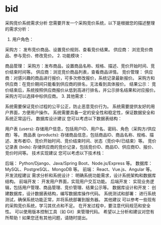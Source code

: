 # bid
采购竞价系统需求分析
您需要开发一个采购竞价系统，以下是根据您的描述整理的需求分析：

1. 用户角色：

采购方： 发布竞价商品、设置竞价规则、查看竞价结果。
供应商： 浏览竞价商品、参与竞价、修改竞价。
2. 功能模块：

商品管理：
采购方：发布商品，设置商品名称、规格、描述、竞价开始时间、竞价结束时间等。
供应商：浏览竞价商品列表，查看商品详情。
竞价管理：
供应商：对感兴趣的商品进行报价，可多次修改报价，系统记录最新报价。
采购方和供应商：在竞价期间只能看到供应商的排名，无法看到具体报价。
结果公示：
竞价结束后，系统按照供应商报价从低到高进行排名，并公示排名结果和对应报价。
采购方可以选择中标供应商。
3. 其他需求：

系统需要保证竞价过程的公平公正，防止恶意竞价行为。
系统需要提供友好的用户界面，方便用户操作。
系统需要具备一定的安全性和稳定性，保证数据安全和系统正常运行。
数据库设计建议
您可以考虑以下数据表结构：

用户表 (users): 存储用户信息，包括用户ID、用户名、密码、角色（采购方/供应商）等。
商品表 (products): 存储商品信息，包括商品ID、商品名称、规格、描述、发布者ID、竞价开始时间、竞价结束时间、状态（竞价中/已结束）等。
竞价记录表 (bids): 存储供应商的竞价记录，包括竞价ID、商品ID、供应商ID、报价、竞价时间等。
技术实现建议
您可以考虑以下技术栈：

后端： Python/Django、Java/Spring Boot、Node.js/Express 等。
数据库： MySQL、PostgreSQL、MongoDB 等。
前端： React、Vue.js、Angular 等。
开发流程建议
需求分析和系统设计： 明确系统功能需求，设计系统架构和数据库结构。
前端开发： 开发用户界面，实现用户交互功能。
后端开发： 实现业务逻辑，包括用户管理、商品管理、竞价管理、结果公示等。
数据库设计和开发： 创建数据库，设计数据表结构，编写数据库操作代码。
系统测试和部署： 进行系统测试，确保系统功能正常，并将系统部署到服务器。
其他建议
可以参考一些现有的采购竞价系统，学习其优点和不足。
在开发过程中，要注意代码规范和安全性。
可以使用版本控制工具（如 Git）来管理代码。
希望以上分析和建议对您有所帮助！如果您还有其他问题，请随时提出。
